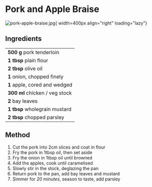 # Pork and Apple Braise

![pork-apple-braise.jpg](https://vole.wtf/plaiceholder-images/portrait.jpg){ width=400px align="right" loading="lazy"}

## Ingredients

|                                |
| ------------------------------ |
| **500 g** pork tenderloin      |
| **1 tbsp** plain flour         |
| **2 tbsp** olive oil           |
| **1** onion, chopped finely    |
| **1** apple, cored and wedged  |
| **300 ml** chicken / veg stock |
| **2** bay leaves               |
| **1 tbsp** wholegrain mustard  |
| **2 tbsp** chopped parsley     |

## Method

1. Cut the pork into 2cm slices and coat in flour
2. Fry the pork in 1tbsp oil, then set aside
3. Fry the onion in 1tbsp oil until browned
4. Add the apples, cook until caramelised
5. Slowly stir in the stock, deglazing the pan
6. Return pork to the pan, add bay leaves and mustard
7. Simmer for _20 minutes_, season to taste, add parsley